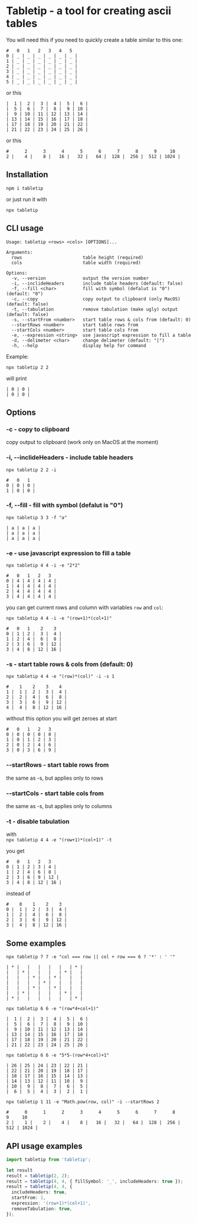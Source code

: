 # Tabletip - a tool for creating ascii tables

You will need this if you need to quickly create a table similar to this one:

```text
#   0   1   2   3   4   5
0 | _ | _ | _ | _ | _ | _ |
1 | _ | _ | _ | _ | _ | _ |
2 | _ | _ | _ | _ | _ | _ |
3 | _ | _ | _ | _ | _ | _ |
4 | _ | _ | _ | _ | _ | _ |
5 | _ | _ | _ | _ | _ | _ |
```

or this

```text
|  1 |  2 |  3 |  4 |  5 |  6 |
|  5 |  6 |  7 |  8 |  9 | 10 |
|  9 | 10 | 11 | 12 | 13 | 14 |
| 13 | 14 | 15 | 16 | 17 | 18 |
| 17 | 18 | 19 | 20 | 21 | 22 |
| 21 | 22 | 23 | 24 | 25 | 26 |
```

or this

```text
#      2      3      4      5      6      7      8      9     10
2 |    4 |    8 |   16 |   32 |   64 |  128 |  256 |  512 | 1024 |
```

## Installation

`npm i tabletip`

or just run it with

`npx tabletip`

## CLI usage

```text
Usage: tabletip <rows> <cols> [OPTIONS]...

Arguments:
  rows                       table height (required)
  cols                       table width (required)

Options:
  -v, --version              output the version number
  -i, --inclideHeaders       include table headers (default: false)
  -f, --fill <char>          fill with symbol (defalut is "0") (default: "0")
  -c, --copy                 copy output to clipboard (only MacOS) (default: false)
  -t, --tabulation           remove tabulation (make ugly) output (default: false)
  -s, --startFrom <number>   start table rows & cols from (default: 0)
  --startRows <number>       start table rows from
  --startCols <number>       start table cols from
  -e, --expression <string>  use javascript expression to fill a table
  -d, --delimeter <char>     change delimeter (default: "|")
  -h, --help                 display help for command
```

Example:

`npx tabletip 2 2`

will print

```text
| 0 | 0 |
| 0 | 0 |
```

## Options

### -c - copy to clipboard

copy output to clipboard (work only on MacOS at the moment)

### -i, --inclideHeaders - include table headers

`npx tabletip 2 2 -i`

```text
#   0   1
0 | 0 | 0 |
1 | 0 | 0 |
```

### -f, --fill - fill with symbol (defalut is "0")

`npx tabletip 3 3 -f "a"`

```text
| a | a | a |
| a | a | a |
| a | a | a |
```

### -e - use javascript expression to fill a table

`npx tabletip 4 4 -i -e "2*2"`

```text
#   0   1   2   3
0 | 4 | 4 | 4 | 4 |
1 | 4 | 4 | 4 | 4 |
2 | 4 | 4 | 4 | 4 |
3 | 4 | 4 | 4 | 4 |
```

you can get current rows and column with variables `row` and `col`:

`npx tabletip 4 4 -i -e "(row+1)*(col+1)"`

```text
#   0   1    2    3
0 | 1 | 2 |  3 |  4 |
1 | 2 | 4 |  6 |  8 |
2 | 3 | 6 |  9 | 12 |
3 | 4 | 8 | 12 | 16 |
```

### -s - start table rows & cols from (default: 0)

`npx tabletip 4 4 -e "(row)*(col)" -i -s 1`

```text
#    1    2    3    4
1 |  1 |  2 |  3 |  4 |
2 |  2 |  4 |  6 |  8 |
3 |  3 |  6 |  9 | 12 |
4 |  4 |  8 | 12 | 16 |
```

without this option you will get zeroes at start

```text
#   0   1   2   3
0 | 0 | 0 | 0 | 0 |
1 | 0 | 1 | 2 | 3 |
2 | 0 | 2 | 4 | 6 |
3 | 0 | 3 | 6 | 9 |
```

### --startRows - start table rows from

the same as -s, but applies only to rows

### --startCols - start table cols from

the same as -s, but applies only to columns

### -t - disable tabulation

with  
`npx tabletip 4 4 -e "(row+1)*(col+1)" -t`

you get

```text
#   0   1   2   3
0 | 1 | 2 | 3 | 4 |
1 | 2 | 4 | 6 | 8 |
2 | 3 | 6 | 9 | 12 |
3 | 4 | 8 | 12 | 16 |
```

instead of

```text
#    0    1    2    3
0 |  1 |  2 |  3 |  4 |
1 |  2 |  4 |  6 |  8 |
2 |  3 |  6 |  9 | 12 |
3 |  4 |  8 | 12 | 16 |
```

## Some examples

`npx tabletip 7 7 -e "col === row || col + row === 6 ? '*' : ' '"`

```text
| * |   |   |   |   |   | * |
|   | * |   |   |   | * |   |
|   |   | * |   | * |   |   |
|   |   |   | * |   |   |   |
|   |   | * |   | * |   |   |
|   | * |   |   |   | * |   |
| * |   |   |   |   |   | * |
```

`npx tabletip 6 6 -e "(row*4+col+1)"`

```text
|  1 |  2 |  3 |  4 |  5 |  6 |
|  5 |  6 |  7 |  8 |  9 | 10 |
|  9 | 10 | 11 | 12 | 13 | 14 |
| 13 | 14 | 15 | 16 | 17 | 18 |
| 17 | 18 | 19 | 20 | 21 | 22 |
| 21 | 22 | 23 | 24 | 25 | 26 |
```

`npx tabletip 6 6 -e "5*5-(row*4+col)+1"`

```text
| 26 | 25 | 24 | 23 | 22 | 21 |
| 22 | 21 | 20 | 19 | 18 | 17 |
| 18 | 17 | 16 | 15 | 14 | 13 |
| 14 | 13 | 12 | 11 | 10 |  9 |
| 10 |  9 |  8 |  7 |  6 |  5 |
|  6 |  5 |  4 |  3 |  2 |  1 |
```

`npx tabletip 1 11 -e "Math.pow(row, col)" -i --startRows 2`

```text
#      0      1      2      3      4      5      6      7      8      9     10
2 |    1 |    2 |    4 |    8 |   16 |   32 |   64 |  128 |  256 |  512 | 1024 |
```

## API usage examples

```ts
import tabletip from 'tabletip';

let result
result = tabletip(2, 2);
result = tabletip(4, 4, { fillSymbol: '_', includeHeaders: true });
result = tabletip(4, 4, {
  includeHeaders: true,
  startFrom: 1,
  expression: '(row+1)*(col+1)',
  removeTabulation: true,
});
```
